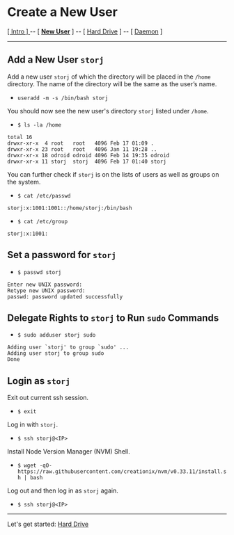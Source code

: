 # Create a New User
[ [ Intro ] ](README.md) -- [ [**New User**](user.md) ] -- [ [Hard Drive](harddrive.md) ] -- [ [Daemon](daemon.md) ]

-----
## Add a New User `storj`
Add a new user ```storj``` of which the directory will be placed in the `/home` directory. The name of the directory will be the same as the user’s name.
- `useradd -m -s /bin/bash storj`

You should now see the new user's directory `storj` listed under `/home`.
- `$ ls -la /home`
```
total 16
drwxr-xr-x  4 root   root   4096 Feb 17 01:09 .
drwxr-xr-x 23 root   root   4096 Jan 11 19:28 ..
drwxr-xr-x 18 odroid odroid 4096 Feb 14 19:35 odroid
drwxr-xr-x 11 storj  storj  4096 Feb 17 01:40 storj
```
You can further check if `storj` is on the lists of users as well as groups on the system.
- `$ cat /etc/passwd`
```
storj:x:1001:1001::/home/storj:/bin/bash
```
- `$ cat /etc/group`
```
storj:x:1001:
```

## Set a password for `storj`
- `$ passwd storj`
```
Enter new UNIX password:  
Retype new UNIX password:  
passwd: password updated successfully
```

## Delegate Rights to `storj` to Run `sudo` Commands
- `$ sudo adduser storj sudo`
```
Adding user `storj' to group `sudo' ...  
Adding user storj to group sudo  
Done
```

## Login as `storj`
Exit out current ssh session.
- `$ exit`

Log in with `storj`.
- `$ ssh storj@<IP>`

Install Node Version Manager (NVM) Shell.
- `$ wget -qO- https://raw.githubusercontent.com/creationix/nvm/v0.33.11/install.sh | bash`

Log out and then log in as `storj` again.
- `$ ssh storj@<IP>`

---
Let's get started: [Hard Drive](harddrive.md)